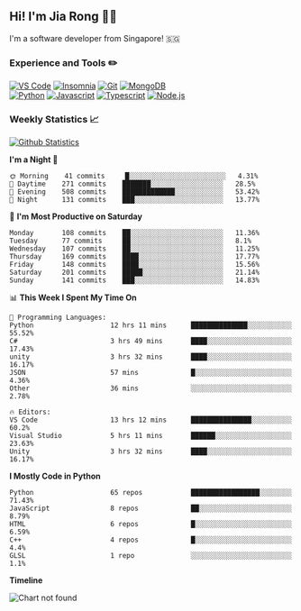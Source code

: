 ## Hi! I'm Jia Rong 👋🏻

I'm a software developer from Singapore! 🇸🇬

### Experience and Tools ✏️
[![VS Code](https://img.shields.io/badge/VS%20Code-007acc?style=for-the-badge&logo=visual-studio-code&logoColor=white)](https://code.visualstudio.com)
[![Insomnia](https://img.shields.io/badge/Insomina-5849be?style=for-the-badge&logo=insomnia&logoColor=white)](https://insomnia.rest/)
[![Git](https://img.shields.io/badge/Git-f05032?style=for-the-badge&logo=git&logoColor=white)](https://git-scm.com/)
[![MongoDB](https://img.shields.io/badge/MongoDB-47a248?style=for-the-badge&logo=mongodb&logoColor=white)](https://www.mongodb.com/)    
[![Python](https://img.shields.io/badge/Python-3776ab?style=for-the-badge&logo=python&logoColor=white)](https://www.python.org/)
[![Javascript](https://img.shields.io/badge/Javascript-f7df1e?style=for-the-badge&logo=javascript&logoColor=white)](https://developer.mozilla.org/en-US/docs/Web/JavaScript)
[![Typescript](https://img.shields.io/badge/Typescript-007acc?style=for-the-badge&logo=typescript&logoColor=white)](https://www.typescriptlang.org/)
[![Node.js](https://img.shields.io/badge/Node.js-339933?style=for-the-badge&logo=node.js&logoColor=white)](https://nodejs.org/en/)

### Weekly Statistics 📈
[![Github Statistics](https://github-readme-stats.vercel.app/api?username=fourjr&count_private=true)](https://github.com/anuraghazra/github-readme-stats)

<!--START_SECTION:waka-->
**I'm a Night 🦉** 

```text
🌞 Morning    41 commits     █░░░░░░░░░░░░░░░░░░░░░░░░   4.31% 
🌆 Daytime    271 commits    ███████░░░░░░░░░░░░░░░░░░   28.5% 
🌃 Evening    508 commits    █████████████░░░░░░░░░░░░   53.42% 
🌙 Night      131 commits    ███░░░░░░░░░░░░░░░░░░░░░░   13.77%

```
📅 **I'm Most Productive on Saturday** 

```text
Monday       108 commits    ██░░░░░░░░░░░░░░░░░░░░░░░   11.36% 
Tuesday      77 commits     ██░░░░░░░░░░░░░░░░░░░░░░░   8.1% 
Wednesday    107 commits    ██░░░░░░░░░░░░░░░░░░░░░░░   11.25% 
Thursday     169 commits    ████░░░░░░░░░░░░░░░░░░░░░   17.77% 
Friday       148 commits    ████░░░░░░░░░░░░░░░░░░░░░   15.56% 
Saturday     201 commits    █████░░░░░░░░░░░░░░░░░░░░   21.14% 
Sunday       141 commits    ███░░░░░░░░░░░░░░░░░░░░░░   14.83%

```


📊 **This Week I Spent My Time On** 

```text
💬 Programming Languages: 
Python                   12 hrs 11 mins      ██████████████░░░░░░░░░░░   55.52% 
C#                       3 hrs 49 mins       ████░░░░░░░░░░░░░░░░░░░░░   17.43% 
unity                    3 hrs 32 mins       ████░░░░░░░░░░░░░░░░░░░░░   16.17% 
JSON                     57 mins             █░░░░░░░░░░░░░░░░░░░░░░░░   4.36% 
Other                    36 mins             ░░░░░░░░░░░░░░░░░░░░░░░░░   2.78%

🔥 Editors: 
VS Code                  13 hrs 12 mins      ███████████████░░░░░░░░░░   60.2% 
Visual Studio            5 hrs 11 mins       ██████░░░░░░░░░░░░░░░░░░░   23.63% 
Unity                    3 hrs 32 mins       ████░░░░░░░░░░░░░░░░░░░░░   16.17%

```

**I Mostly Code in Python** 

```text
Python                   65 repos            █████████████████░░░░░░░░   71.43% 
JavaScript               8 repos             ██░░░░░░░░░░░░░░░░░░░░░░░   8.79% 
HTML                     6 repos             █░░░░░░░░░░░░░░░░░░░░░░░░   6.59% 
C++                      4 repos             █░░░░░░░░░░░░░░░░░░░░░░░░   4.4% 
GLSL                     1 repo              ░░░░░░░░░░░░░░░░░░░░░░░░░   1.1%

```


**Timeline**

![Chart not found](https://raw.githubusercontent.com/fourjr/fourjr/master/charts/bar_graph.png) 


<!--END_SECTION:waka-->
